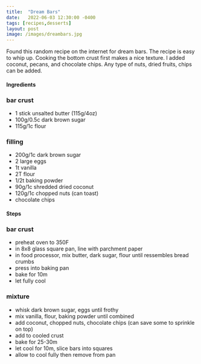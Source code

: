 ```yaml
---
title:  "Dream Bars"
date:   2022-06-03 12:30:00 -0400
tags: [recipes,desserts]
layout: post
image: /images/dreambars.jpg
---
```


Found this random recipe on the internet for dream bars.  The recipe is easy to whip up. Cooking the bottom crust first makes a nice texture.  I added coconut, pecans, and chocolate chips.  Any type of nuts, dried fruits, chips can be added.  

#### Ingredients
### bar crust
- 1 stick unsalted butter (115g/4oz)
- 100g/0.5c dark brown sugar
- 115g/1c flour
### filling
- 200g/1c dark brown sugar
- 2 large eggs
- 1t vanilla
- 2T flour
- 1/2t baking powder
- 90g/1c shredded dried coconut
- 120g/1c chopped nuts (can toast)
- chocolate chips

#### Steps
### bar crust
- preheat oven to 350F
- in 8x8 glass square pan, line with parchment paper
- in food processor, mix butter, dark sugar, flour until ressembles bread crumbs
- press into baking pan
- bake for 10m
- let fully cool
### mixture
- whisk dark brown sugar, eggs until frothy
- mix vanilla, flour, baking powder until combined
- add coconut, chopped nuts, chocolate chips (can save some to sprinkle on top)
- add to cooled crust
- bake for 25-30m
- let cool for 10m, slice bars into squares
- allow to cool fully then remove from pan 
